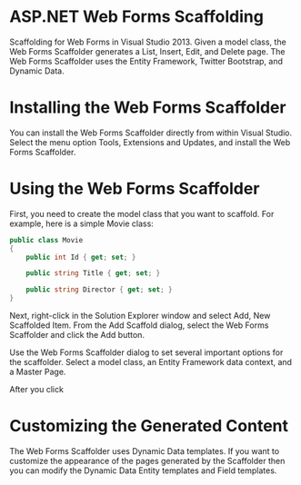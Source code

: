 ASP.NET Web Forms Scaffolding
===================

Scaffolding for Web Forms in Visual Studio 2013. Given a model class, the Web Forms Scaffolder generates a List, Insert, Edit, and Delete page. The Web Forms Scaffolder uses the Entity Framework, Twitter Bootstrap, and Dynamic Data.

# Installing the Web Forms Scaffolder

You can install the Web Forms Scaffolder directly from within Visual Studio. Select the menu option Tools, Extensions and Updates, and install the Web Forms Scaffolder.


# Using the Web Forms Scaffolder

First, you need to create the model class that you want to scaffold. For example, here is a simple Movie class:

```C#
public class Movie
{
    public int Id { get; set; }

    public string Title { get; set; }

    public string Director { get; set; }
}

```

Next, right-click in the Solution Explorer window and select Add, New Scaffolded Item. From the Add Scaffold dialog, select the Web Forms Scaffolder and click the Add button.


Use the Web Forms Scaffolder dialog to set several important options for the scaffolder. Select a model class, an Entity Framework data context, and a Master Page.


After you click 


# Customizing the Generated Content

The Web Forms Scaffolder uses Dynamic Data templates. If you want to customize the appearance of the pages generated by the Scaffolder then you can modify the Dynamic Data Entity templates and Field templates.  
